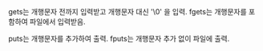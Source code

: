 gets는 개행문자 전까지 입력받고 개행문자 대신 '\0' 을 입력.
fgets는 개행문자를 포함하여 파일에서 입력받음.

puts는 개행문자를 추가하여 출력.
fputs는 개행문자 추가 없이 파일에 출력.